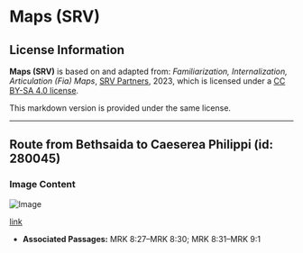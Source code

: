# Maps (SRV)

## License Information

**Maps (SRV)** is based on and adapted from: _Familiarization, Internalization, Articulation (Fia) Maps_, [SRV Partners](https://srvpartners.org/home/), 2023, which is licensed under a [CC BY-SA 4.0 license](https://creativecommons.org/licenses/by-sa/4.0/legalcode.en).

This markdown version is provided under the same license.



--------------------------------

## Route from Bethsaida to Caeserea Philippi (id: 280045)

### Image Content

![Image](https://cdn.aquifer.bible/aquifer-content/resources/FIAMaps/route-from-bethsaida-to-caeserea-philippi.jpg)

[link](https://cdn.aquifer.bible/aquifer-content/resources/FIAMaps/route-from-bethsaida-to-caeserea-philippi.jpg)

* **Associated Passages:** MRK 8:27–MRK 8:30; MRK 8:31–MRK 9:1

